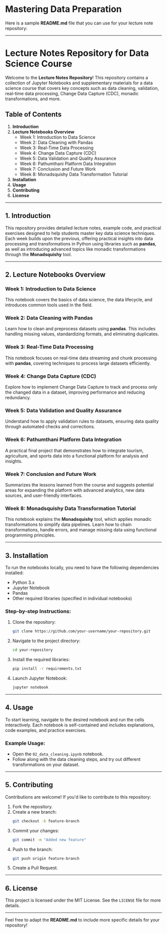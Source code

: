# Mastering Data Preparation

Here is a sample **README.md** file that you can use for your lecture note repository:

---

# **Lecture Notes Repository for Data Science Course**

Welcome to the **Lecture Notes Repository**! This repository contains a collection of Jupyter Notebooks and supplementary materials for a data science course that covers key concepts such as data cleaning, validation, real-time data processing, Change Data Capture (CDC), monadic transformations, and more.

## **Table of Contents**

1. **Introduction**
2. **Lecture Notebooks Overview**
    - Week 1: Introduction to Data Science
    - Week 2: Data Cleaning with Pandas
    - Week 3: Real-Time Data Processing
    - Week 4: Change Data Capture (CDC)
    - Week 5: Data Validation and Quality Assurance
    - Week 6: Pathumthani Platform Data Integration
    - Week 7: Conclusion and Future Work
    - Week 8: Monadsquishy Data Transformation Tutorial
3. **Installation**
4. **Usage**
5. **Contributing**
6. **License**

---

## **1. Introduction**

This repository provides detailed lecture notes, example code, and practical exercises designed to help students master key data science techniques. Each week builds upon the previous, offering practical insights into data processing and transformations in Python using libraries such as **pandas**, as well as introducing advanced topics like monadic transformations through the **Monadsquishy** tool.

---

## **2. Lecture Notebooks Overview**

### **Week 1: Introduction to Data Science**
This notebook covers the basics of data science, the data lifecycle, and introduces common tools used in the field.

### **Week 2: Data Cleaning with Pandas**
Learn how to clean and preprocess datasets using **pandas**. This includes handling missing values, standardizing formats, and eliminating duplicates.

### **Week 3: Real-Time Data Processing**
This notebook focuses on real-time data streaming and chunk processing with **pandas**, covering techniques to process large datasets efficiently.

### **Week 4: Change Data Capture (CDC)**
Explore how to implement Change Data Capture to track and process only the changed data in a dataset, improving performance and reducing redundancy.

### **Week 5: Data Validation and Quality Assurance**
Understand how to apply validation rules to datasets, ensuring data quality through automated checks and corrections.

### **Week 6: Pathumthani Platform Data Integration**
A practical final project that demonstrates how to integrate tourism, agriculture, and sports data into a functional platform for analysis and insights.

### **Week 7: Conclusion and Future Work**
Summarizes the lessons learned from the course and suggests potential areas for expanding the platform with advanced analytics, new data sources, and user-friendly interfaces.

### **Week 8: Monadsquishy Data Transformation Tutorial**
This notebook explains the **Monadsquishy** tool, which applies monadic transformations to simplify data pipelines. Learn how to chain transformations, handle errors, and manage missing data using functional programming principles.

---

## **3. Installation**

To run the notebooks locally, you need to have the following dependencies installed:

- Python 3.x
- Jupyter Notebook
- Pandas
- Other required libraries (specified in individual notebooks)

### **Step-by-step Instructions:**

1. Clone the repository:
   ```bash
   git clone https://github.com/your-username/your-repository.git
   ```

2. Navigate to the project directory:
   ```bash
   cd your-repository
   ```

3. Install the required libraries:
   ```bash
   pip install -r requirements.txt
   ```

4. Launch Jupyter Notebook:
   ```bash
   jupyter notebook
   ```

---

## **4. Usage**

To start learning, navigate to the desired notebook and run the cells interactively. Each notebook is self-contained and includes explanations, code examples, and practice exercises.

### Example Usage:
- Open the `02_data_cleaning.ipynb` notebook.
- Follow along with the data cleaning steps, and try out different transformations on your dataset.

---

## **5. Contributing**

Contributions are welcome! If you'd like to contribute to this repository:

1. Fork the repository.
2. Create a new branch:
   ```bash
   git checkout -b feature-branch
   ```
3. Commit your changes:
   ```bash
   git commit -m "Added new feature"
   ```
4. Push to the branch:
   ```bash
   git push origin feature-branch
   ```
5. Create a Pull Request.

---

## **6. License**

This project is licensed under the MIT License. See the `LICENSE` file for more details.

---

Feel free to adapt the **README.md** to include more specific details for your repository!